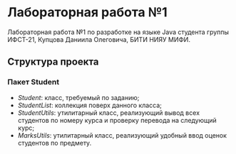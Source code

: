 # Лабораторная работа №1
Лабораторная работа №1 по разработке на языке Java студента группы ИФСТ-21, Купцова Даниила Олеговича, БИТИ НИЯУ МИФИ.
## Структура проекта
### Пакет Student
- _Student_: класс, требуемый по заданию;
- _StudentList_: коллекция поверх данного класса;
- _StudentUtils_: утилитарный класс, реализующий вывод всех студентов по номеру курса и проверку перевода на следующий курс;
- _MarksUtils_: утилитарный класс, реализующий удобный ввод оценок студентов по предмету.
  
